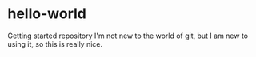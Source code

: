 # hello-world
Getting started repository
I'm not new to the world of git, but I am new to using it, so this is really nice.
